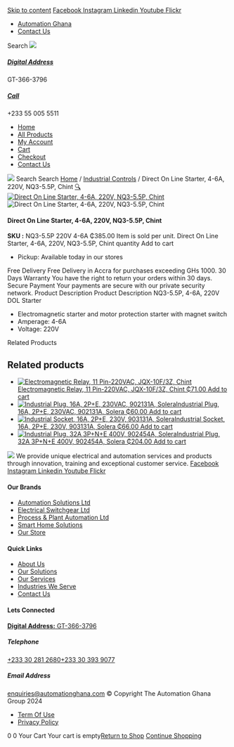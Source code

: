[Skip to content](https://store.automationghana.com/product/dol-starter-nq3-5-5p-220v-4-6a-chint/#content)
[ Facebook ](https://www.facebook.com/automationgh/) [ Instagram ](https://www.instagram.com/automationgh/) [ Linkedin ](https://www.linkedin.com/company/the-automation-ghana-limited/) [ Youtube ](https://www.youtube.com/channel/UCurrRDUSm5oIW39VXjn1u0w) [ Flickr ](https://www.flickr.com/photos/181794037@N07/)
  * [ Automation Ghana ](https://automationghana.com)
  * [ Contact Us ](https://store.automationghana.com/contact/)


Search
[ ![](https://store.automationghana.com/wp-content/uploads/2024/04/Website-TAGG-Logo-BLUE.png) ](https://store.automationghana.com/)
[ ](https://maps.app.goo.gl/m4xeaagWCNbLk4jM6)
#####  [ Digital Address ](https://maps.app.goo.gl/m4xeaagWCNbLk4jM6)
GT-366-3796 
[ ](tel:+233550055511)
#####  [ Call ](tel:+233550055511)
+233 55 005 5511 
  * [Home](https://store.automationghana.com/)
  * [All Products](https://store.automationghana.com/shop/)
  * [My Account](https://store.automationghana.com/my-account/)
  * [Cart](https://store.automationghana.com/cart/)
  * [Checkout](https://store.automationghana.com/checkout/)
  * [Contact Us](https://store.automationghana.com/contact/)


[![](https://store.automationghana.com/wp-content/uploads/2024/04/AutomationGhana_logo_white.png)](https://store.automationghana.com)
Search
Search
[Home](https://store.automationghana.com) / [Industrial Controls](https://store.automationghana.com/product-category/industrial-controls/) / Direct On Line Starter, 4-6A, 220V, NQ3-5.5P, Chint
[🔍](https://store.automationghana.com/product/dol-starter-nq3-5-5p-220v-4-6a-chint/)
[![Direct On Line Starter, 4-6A, 220V, NQ3-5.5P, Chint](https://store.automationghana.com/wp-content/uploads/2020/04/NQ3-5.5P-220V-9-13A-Chint.png)](https://store.automationghana.com/wp-content/uploads/2020/04/NQ3-5.5P-220V-9-13A-Chint.png)![Direct On Line Starter, 4-6A, 220V, NQ3-5.5P, Chint](https://store.automationghana.com/wp-content/uploads/2020/04/NQ3-5.5P-220V-9-13A-Chint.png)
####  Direct On Line Starter, 4-6A, 220V, NQ3-5.5P, Chint 
**SKU :** NQ3-5.5P 220V 4-6A 
₵385.00
Item is sold per unit.
Direct On Line Starter, 4-6A, 220V, NQ3-5.5P, Chint quantity
Add to cart
  * Pickup: Available today in our stores


Free Delivery 
Free Delivery in Accra for purchases exceeding GHs 1000. 
30 Days Warranty 
You have the right to return your orders within 30 days. 
Secure Payment 
Your payments are secure with our private security network. 
Product Description
Product Description
NQ3-5.5P, 4-6A, 220V DOL Starter 
  * Electromagnetic starter and motor protection starter with magnet switch
  * Amperage: 4-6A
  * Voltage: 220V


Related Products 
## Related products
  * [![Electromagnetic Relay, 11 Pin-220VAC, JQX-10F/3Z, Chint](https://store.automationghana.com/wp-content/uploads/2020/04/11-Pin-Relay-JQX-10F_3Z-220VAC-Chint-2-300x300.jpg)Electromagnetic Relay, 11 Pin-220VAC, JQX-10F/3Z, Chint ₵71.00 ](https://store.automationghana.com/product/11-pin-relay-jqx-10f-3z-220vac-chint/)
[Add to cart](https://store.automationghana.com/product/dol-starter-nq3-5-5p-220v-4-6a-chint/?add-to-cart=1592)
  * [![Industrial Plug, 16A, 2P+E, 230VAC, 902131A, Solera](https://store.automationghana.com/wp-content/uploads/2020/04/industrial-plug-3-pin-300x300.jpg)Industrial Plug, 16A, 2P+E, 230VAC, 902131A, Solera ₵60.00 ](https://store.automationghana.com/product/plug-902131a-solera/)
[Add to cart](https://store.automationghana.com/product/dol-starter-nq3-5-5p-220v-4-6a-chint/?add-to-cart=1523)
  * [![Industrial Socket, 16A, 2P+E, 230V, 903131A, Solera](https://store.automationghana.com/wp-content/uploads/2020/04/903131A.png)Industrial Socket, 16A, 2P+E, 230V, 903131A, Solera ₵66.00 ](https://store.automationghana.com/product/industrial-socket-903131a-solera/)
[Add to cart](https://store.automationghana.com/product/dol-starter-nq3-5-5p-220v-4-6a-chint/?add-to-cart=1513)
  * [![Industrial Plug, 32A 3P+N+E 400V, 902454A, Solera](https://store.automationghana.com/wp-content/uploads/2020/04/902454A.png)Industrial Plug, 32A 3P+N+E 400V, 902454A, Solera ₵204.00 ](https://store.automationghana.com/product/industrial-plug-902454a-solera/)
[Add to cart](https://store.automationghana.com/product/dol-starter-nq3-5-5p-220v-4-6a-chint/?add-to-cart=1512)


![](https://store.automationghana.com/wp-content/uploads/2024/04/AutomationGhana_logo_white.png)
We provide unique electrical and automation services and products through innovation, training and exceptional customer service.
[ Facebook ](https://www.facebook.com/automationgh/) [ Instagram ](https://www.instagram.com/automationgh/) [ Linkedin ](https://www.linkedin.com/company/the-automation-ghana-limited/) [ Youtube ](https://www.youtube.com/channel/UCurrRDUSm5oIW39VXjn1u0w) [ Flickr ](https://www.flickr.com/photos/181794037@N07/)
#### Our Brands
  * [ Automation Solutions Ltd ](https://store.automationghana.com/product/dol-starter-nq3-5-5p-220v-4-6a-chint/)
  * [ Electrical Switchgear Ltd ](https://store.automationghana.com/product/dol-starter-nq3-5-5p-220v-4-6a-chint/)
  * [ Process & Plant Automation Ltd ](https://store.automationghana.com/product/dol-starter-nq3-5-5p-220v-4-6a-chint/)
  * [ Smart Home Solutions ](https://store.automationghana.com/product/dol-starter-nq3-5-5p-220v-4-6a-chint/)
  * [ Our Store ](https://store.automationghana.com/product/dol-starter-nq3-5-5p-220v-4-6a-chint/)


#### Quick Links
  * [ About Us ](https://store.automationghana.com/product/dol-starter-nq3-5-5p-220v-4-6a-chint/)
  * [ Our Solutions ](https://store.automationghana.com/product/dol-starter-nq3-5-5p-220v-4-6a-chint/)
  * [ Our Services ](https://store.automationghana.com/product/dol-starter-nq3-5-5p-220v-4-6a-chint/)
  * [ Industries We Serve ](https://store.automationghana.com/product/dol-starter-nq3-5-5p-220v-4-6a-chint/)
  * [ Contact Us ](https://store.automationghana.com/product/dol-starter-nq3-5-5p-220v-4-6a-chint/)


#### Lets Connected
[**Digital Address:** GT-366-3796](https://maps.app.goo.gl/m4xeaagWCNbLk4jM6)
#####  Telephone 
[ +233 30 281 2680](tel:+233302812680)[+233 30 393 9077](https://store.automationghana.com/product/dol-starter-nq3-5-5p-220v-4-6a-chint/+233303939077)
#####  Email Address 
enquiries@automationghana.com 
© Copyright The Automation Ghana Group 2024
  * [ Term Of Use ](https://store.automationghana.com/product/dol-starter-nq3-5-5p-220v-4-6a-chint/)
  * [ Privacy Policy ](https://store.automationghana.com/product/dol-starter-nq3-5-5p-220v-4-6a-chint/)


0
0
Your Cart
Your cart is empty[Return to Shop](https://store.automationghana.com/shop/)
[Continue Shopping](https://store.automationghana.com/product/dol-starter-nq3-5-5p-220v-4-6a-chint/)
